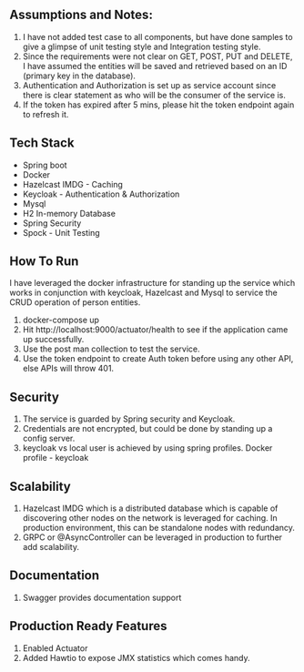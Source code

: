 ## Assumptions and Notes:
1. I have not added test case to all components, but have done samples to give a glimpse of unit testing style and 
   Integration testing style.
2. Since the requirements were not clear on GET, POST, PUT and DELETE, I have assumed the entities will be saved and retrieved based 
   on an ID (primary key in the database).
3. Authentication and Authorization is set up as service account since there is clear statement as who will be the 
   consumer of the service is.
4. If the token has expired after 5 mins, please hit the token endpoint again to refresh it.

## Tech Stack
 - Spring boot
 - Docker
 - Hazelcast IMDG - Caching
 - Keycloak - Authentication & Authorization
 - Mysql
 - H2 In-memory Database
 - Spring Security
 - Spock - Unit Testing

## How To Run
I have leveraged the docker infrastructure for standing up the service which works in conjunction with keycloak, 
Hazelcast and Mysql to service the CRUD operation of person entities.

 1. docker-compose up
 2. Hit http://localhost:9000/actuator/health to see if the application came up successfully.   
 3. Use the post man collection to test the service.
 4. Use the token endpoint to create Auth token before using any other API, else APIs will throw 401.

## Security
1. The service is guarded by Spring security and Keycloak.
2. Credentials are not encrypted, but could be done by standing up a config server.
3. keycloak vs local user is achieved by using spring profiles.
    Docker profile - keycloak

## Scalability
1. Hazelcast IMDG which is a distributed database which is capable of discovering other nodes on the network is 
   leveraged for caching. In production environment, this can be standalone nodes with redundancy.
2. GRPC or @AsyncController can be leveraged in production to further add scalability.

## Documentation
1. Swagger provides documentation support

## Production Ready Features
1. Enabled Actuator
2. Added Hawtio to expose JMX statistics which comes handy.





    
